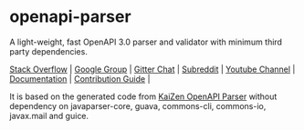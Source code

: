 # openapi-parser

A light-weight, fast OpenAPI 3.0 parser and validator with minimum third party dependencies. 

[Stack Overflow](https://stackoverflow.com/questions/tagged/light-4j) |
[Google Group](https://groups.google.com/forum/#!forum/light-4j) |
[Gitter Chat](https://gitter.im/networknt/light-rest-4j) |
[Subreddit](https://www.reddit.com/r/lightapi/) |
[Youtube Channel](https://www.youtube.com/channel/UCHCRMWJVXw8iB7zKxF55Byw) |
[Documentation](https://doc.networknt.com/library/openapi-parser/) |
[Contribution Guide](https://doc.networknt.com/contribute/) |

It is based on the generated code from [KaiZen OpenAPI Parser](https://github.com/RepreZen/KaiZen-OpenApi-Parser) without
dependency on javaparser-core, guava, commons-cli, commons-io, javax.mail and guice. 
